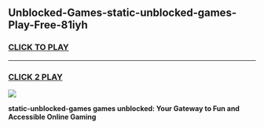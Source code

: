 
## Unblocked-Games-static-unblocked-games-Play-Free-81iyh
<h3>
<a href="https://premium76.site?title=static-unblocked-games&ref=23A">CLICK TO PLAY</a></h3>
<hr>

<h3>
<a href="https://premium76.site?title=static-unblocked-games&ref=23A">CLICK 2 PLAY</a>
  
</h3>

<a href="https://premium76.site?title=static-unblocked-games&ref=23A"><img src="https://clearcache.store/games.png"></a>


**static-unblocked-games games unblocked: Your Gateway to Fun and Accessible Online Gaming**
